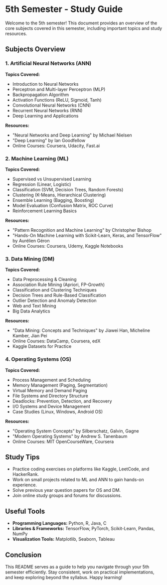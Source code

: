 # 5th Semester - Study Guide

Welcome to the 5th semester! This document provides an overview of the core subjects covered in this semester, including important topics and study resources.

## Subjects Overview

### 1. Artificial Neural Networks (ANN)
**Topics Covered:**
- Introduction to Neural Networks
- Perceptron and Multi-layer Perceptron (MLP)
- Backpropagation Algorithm
- Activation Functions (ReLU, Sigmoid, Tanh)
- Convolutional Neural Networks (CNN)
- Recurrent Neural Networks (RNN)
- Deep Learning and Applications

**Resources:**
- "Neural Networks and Deep Learning" by Michael Nielsen
- "Deep Learning" by Ian Goodfellow
- Online Courses: Coursera, Udacity, Fast.ai

### 2. Machine Learning (ML)
**Topics Covered:**
- Supervised vs Unsupervised Learning
- Regression (Linear, Logistic)
- Classification (SVM, Decision Trees, Random Forests)
- Clustering (K-Means, Hierarchical Clustering)
- Ensemble Learning (Bagging, Boosting)
- Model Evaluation (Confusion Matrix, ROC Curve)
- Reinforcement Learning Basics

**Resources:**
- "Pattern Recognition and Machine Learning" by Christopher Bishop
- "Hands-On Machine Learning with Scikit-Learn, Keras, and TensorFlow" by Aurélien Géron
- Online Courses: Coursera, Udemy, Kaggle Notebooks

### 3. Data Mining (DM)
**Topics Covered:**
- Data Preprocessing & Cleaning
- Association Rule Mining (Apriori, FP-Growth)
- Classification and Clustering Techniques
- Decision Trees and Rule-Based Classification
- Outlier Detection and Anomaly Detection
- Web and Text Mining
- Big Data Analytics

**Resources:**
- "Data Mining: Concepts and Techniques" by Jiawei Han, Micheline Kamber, Jian Pei
- Online Courses: DataCamp, Coursera, edX
- Kaggle Datasets for Practice

### 4. Operating Systems (OS)
**Topics Covered:**
- Process Management and Scheduling
- Memory Management (Paging, Segmentation)
- Virtual Memory and Demand Paging
- File Systems and Directory Structure
- Deadlocks: Prevention, Detection, and Recovery
- I/O Systems and Device Management
- Case Studies (Linux, Windows, Android OS)

**Resources:**
- "Operating System Concepts" by Silberschatz, Galvin, Gagne
- "Modern Operating Systems" by Andrew S. Tanenbaum
- Online Courses: MIT OpenCourseWare, Coursera

## Study Tips
- Practice coding exercises on platforms like Kaggle, LeetCode, and HackerRank.
- Work on small projects related to ML and ANN to gain hands-on experience.
- Solve previous year question papers for OS and DM.
- Join online study groups and forums for discussions.

## Useful Tools
- **Programming Languages:** Python, R, Java, C
- **Libraries & Frameworks:** TensorFlow, PyTorch, Scikit-Learn, Pandas, NumPy
- **Visualization Tools:** Matplotlib, Seaborn, Tableau

## Conclusion
This README serves as a guide to help you navigate through your 5th semester efficiently. Stay consistent, work on practical implementations, and keep exploring beyond the syllabus. Happy learning!

